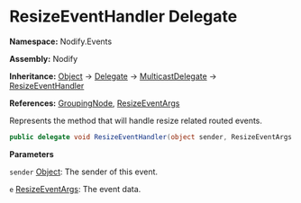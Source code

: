 # ResizeEventHandler Delegate  
  
**Namespace:** Nodify.Events  
  
**Assembly:** Nodify  
  
**Inheritance:** [Object](https://docs.microsoft.com/en-us/dotnet/api/System.Object) → [Delegate](https://docs.microsoft.com/en-us/dotnet/api/System.Delegate) → [MulticastDelegate](https://docs.microsoft.com/en-us/dotnet/api/System.MulticastDelegate) → [ResizeEventHandler](Nodify_Events_ResizeEventHandler)  
  
**References:** [GroupingNode](Nodify_GroupingNode), [ResizeEventArgs](Nodify_Events_ResizeEventArgs)  
  
Represents the method that will handle resize related routed events.  
  
```csharp  
public delegate void ResizeEventHandler(object sender, ResizeEventArgs e);  
```  
  
**Parameters**  
  
`sender` [Object](https://docs.microsoft.com/en-us/dotnet/api/System.Object): The sender of this event.  
  
`e` [ResizeEventArgs](Nodify_Events_ResizeEventArgs): The event data.  
  
